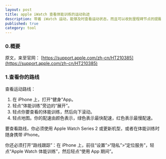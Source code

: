 ```yaml
---
layout: post
title: apple iWatch 查看体能训练的运动轨迹
description: 带着 iWatch 运动，能够及时查看运动状态，而且可以收到里程碑节点的提醒信息
published: true
category: tool
---
```


### 0.概要

原文，来至官网： [https://support.apple.com/zh-cn/HT210385](https://support.apple.com/zh-cn/HT210385)



### 1.查看你的路线

查看运动路线：

1. 在 iPhone 上，打开“健身”App。
2. 轻点“体能训练”旁边的“展开”。
3. 轻点你要查看的体能训练，然后向下滚动。
4. 轻点地图。你的配速由颜色表示，绿色表示最快配速，红色表示最慢配速。

要查看路线，你必须使用 Apple Watch Series 2 或更新机型，或者在体能训练时随身携带 iPhone。

你还必须打开“路线跟踪”：在 iPhone 上，前往“设置”>“隐私”>“定位服务”，轻点“Apple Watch 体能训练”，然后轻点“使用 App 期间”。












































[NingG]:    http://ningg.github.io  "NingG"










